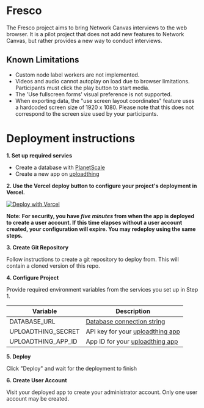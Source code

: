 # Fresco

The Fresco project aims to bring Network Canvas interviews to the web browser. It is a pilot project that does not
add new features to Network Canvas, but rather provides a new way to conduct interviews.

## Known Limitations

- Custom node label workers are not implemented.
- Videos and audio cannot autoplay on load due to browser limitations. Participants must click the play button to start media.
- The 'Use fullscreen forms' visual preference is not supported.
- When exporting data, the "use screen layout coordinates" feature uses a hardcoded screen size of 1920 x 1080. Please note that this does not correspond to the screen size used by your participants.

# Deployment instructions

**1. Set up required servies**

- Create a database with [PlanetScale](https://planetscale.com/docs/tutorials/planetscale-quick-start-guide)
- Create a new app on [uploadthing](https://uploadthing.com/)

**2. Use the Vercel deploy button to configure your project's deployment in Vercel.**

[![Deploy with Vercel](https://vercel.com/button)](https://vercel.com/new/clone?repository-url=https%3A%2F%2Fgithub.com%2Fcomplexdatacollective%2FFresco%2Ftree%2Ffeature%2Finitial-setup-flow&env=DATABASE_URL,UPLOADTHING_SECRET,UPLOADTHING_APP_ID)

**Note: For security, you have _five minutes_ from when the app is deployed to create a user account. If this time elapses without a user account created, your configuration will expire. You may redeploy using the same steps.**

**3. Create Git Repository**

Follow instructions to create a git repository to deploy from. This will contain a cloned version of this repo.

**4. Configure Project**

Provide required environment variables from the services you set up in Step 1.

| Variable           | Description                                                                            |
| ------------------ | -------------------------------------------------------------------------------------- |
| DATABASE_URL       | [Database connection string](https://planetscale.com/docs/concepts/connection-strings) |
| UPLOADTHING_SECRET | API key for your [uploadthing app](https://uploadthing.com/dashboard)                  |
| UPLOADTHING_APP_ID | App ID for your [uploadthing app](https://uploadthing.com/dashboard)                   |

**5. Deploy**

Click "Deploy" and wait for the deployment to finish

**6. Create User Account**

Visit your deployed app to create your administrator account. Only one user account may be created.
